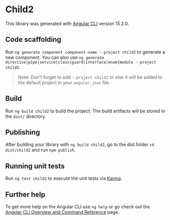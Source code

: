 # Child2

This library was generated with [Angular CLI](https://github.com/angular/angular-cli) version 15.2.0.

## Code scaffolding

Run `ng generate component component-name --project child2` to generate a new component. You can also use `ng generate directive|pipe|service|class|guard|interface|enum|module --project child2`.
> Note: Don't forget to add `--project child2` or else it will be added to the default project in your `angular.json` file. 

## Build

Run `ng build child2` to build the project. The build artifacts will be stored in the `dist/` directory.

## Publishing

After building your library with `ng build child2`, go to the dist folder `cd dist/child2` and run `npm publish`.

## Running unit tests

Run `ng test child2` to execute the unit tests via [Karma](https://karma-runner.github.io).

## Further help

To get more help on the Angular CLI use `ng help` or go check out the [Angular CLI Overview and Command Reference](https://angular.io/cli) page.
